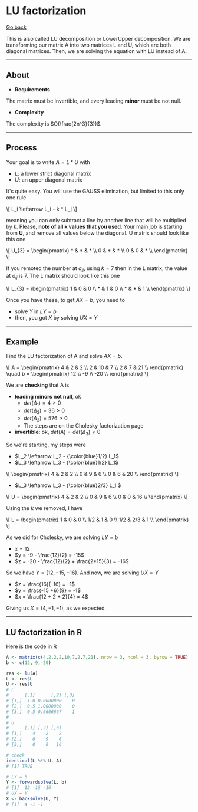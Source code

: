 # LU factorization

[Go back](../index.md)

This is also called LU decomposition or LowerUpper decomposition. We are transforming our matrix A into two matrices L and U, which are both diagonal matrices. Then, we are solving the equation with LU instead of A.

<hr class="sl">

## About

* **Requirements**

The matrix must be invertible, and every leading **minor** must be not null.

* **Complexity**

The complexity is $O(\frac{2n^3}{3})$.

<hr class="sr">

## Process

Your goal is to write $A = L * U$ with

* $L$: a lower strict diagonal matrix
* $U$: an upper diagonal matrix

It's quite easy. You will use the GAUSS elimination, but limited to this only one rule

<p>
\[
L_i \leftarrow L_i - k * L_j
\]
</p>

meaning you can only subtract a line by another line
that will be multiplied by k. Please, **note
of all k values that you used**. Your main job is starting
from **U**, and remove all values below the diagonal.
U matrix should look like this one

<div>
\[
U_{3} = \begin{pmatrix}
* & * & * \\
0 & * & * \\
0 & 0 & * \\
\end{pmatrix}
\]
</div>

If you remoted the number at $a_{ij}$, using $k=7$ then in the L matrix, the value at $a_{ij}$ is 7. The L matrix should look like this one

<div>
\[
L_{3} = \begin{pmatrix}
1 & 0 & 0 \\
* & 1 & 0 \\
* & * & 1 \\
\end{pmatrix}
\]
</div>

Once you have these, to get $AX = b$, you need to

* solve $Y$ in $LY = b$
* then, you got $X$ by solving $UX = Y$

<hr class="sr">

## Example

Find the LU factorization of A and solve $AX = b$.

<p>
\[
A = \begin{pmatrix}
4 & 2 & 2 \\
2 & 10 & 7 \\
2 & 7 & 21 \\
\end{pmatrix}
\quad
b = \begin{pmatrix}
12 \\
-9 \\
-20 \\
\end{pmatrix}
\]
</p>

We are **checking** that A is

* **leading minors not null**, ok
  * $det(\Delta_1) = 4 \gt 0$
  * $det(\Delta_2) = 36 \gt 0$
  * $det(\Delta_3) = 576 \gt 0$
  * The steps are on the Cholesky factorization page
* **invertible**:  ok, $det(A) = det(\Delta_3) \neq 0$

So we're starting, my steps were

* $L_2 \leftarrow L_2 - {\color{blue}1/2} L_1$
* $L_3 \leftarrow L_3 - {\color{blue}1/2} L_1$

<p>
\[
\begin{pmatrix}
4 & 2 & 2 \\
0 & 9 & 6 \\
0 & 6 & 20 \\
\end{pmatrix}
\]
</p>

* $L_3 \leftarrow L_3 - {\color{blue}2/3} L_1 $

<p>
\[
U = \begin{pmatrix}
4 & 2 & 2 \\
0 & 9 & 6 \\
0 & 0 & 16 \\
\end{pmatrix}
\]
</p>

Using the $k$ we removed, I have

<p>
\[
L = \begin{pmatrix}
1 & 0 & 0 \\
1/2 & 1 & 0 \\
1/2 & 2/3 & 1 \\
\end{pmatrix}
\]
</p>

As we did for Cholesky, we are solving $LY=b$

* $x = 12$
* $y = -9 - \frac{12}{2} = -15$
* $z = -20 - \frac{12}{2} + \frac{2*15}{3} = -16$

So we have $Y = (12,-15,-16)$. And now, we are solving $UX=Y$

* $z = \frac{16}{-16} = -1$
* $y = \frac{-15 +6}{9} = -1$
* $x = \frac{12 + 2 + 2}{4} = 4$

Giving us $X = (4,-1,-1)$, as we expected.

<hr class="sl">

## LU factorization in R

Here is the code in R

```r
A <- matrix(c(4,2,2,2,10,7,2,7,21), nrow = 3, ncol = 3, byrow = TRUE)
b <- c(12,-9,-20)

res <- lu(A)
L <- res$L
U <- res$U
# L
#      [,1]      [,2] [,3]
# [1,]  1.0 0.0000000    0
# [2,]  0.5 1.0000000    0
# [3,]  0.5 0.6666667    1
# 
# U
#      [,1] [,2] [,3]
# [1,]    4    2    2
# [2,]    0    9    6
# [3,]    0    0   16

# check
identical(L %*% U, A)
# [1] TRUE

# LY = b
Y <- forwardsolve(L, b)
# [1]  12 -15 -16
# UX = Y
X <- backsolve(U, Y)
# [1]  4 -1 -1
```